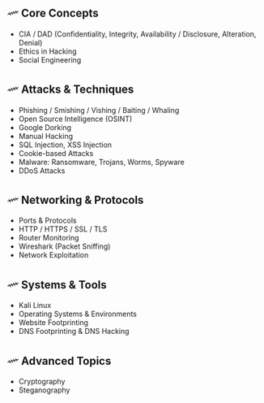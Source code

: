 ## 𓄧 Core Concepts
-  CIA / DAD (Confidentiality, Integrity, Availability / Disclosure, Alteration, Denial)  
-  Ethics in Hacking  
-  Social Engineering  

## 𓄧 Attacks & Techniques
-  Phishing / Smishing / Vishing / Baiting / Whaling  
-  Open Source Intelligence (OSINT)  
-  Google Dorking  
-  Manual Hacking  
-  SQL Injection, XSS Injection  
-  Cookie-based Attacks  
-  Malware: Ransomware, Trojans, Worms, Spyware  
-  DDoS Attacks  

## 𓄧 Networking & Protocols
-  Ports & Protocols  
-  HTTP / HTTPS / SSL / TLS  
-  Router Monitoring  
-  Wireshark (Packet Sniffing)  
-  Network Exploitation  

## 𓄧 Systems & Tools
-  Kali Linux  
-  Operating Systems & Environments  
-  Website Footprinting  
-  DNS Footprinting & DNS Hacking  

## 𓄧 Advanced Topics
-  Cryptography  
-  Steganography  
